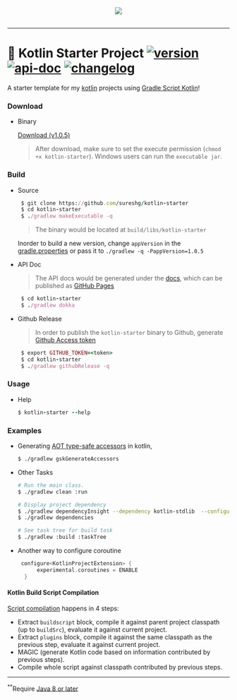 <div align="center">
  <img src="docs/kotlin-log.png"><br><br>
</div>

-----------------

# :rocket: Kotlin Starter Project [![version][version-svg]][download] [![api-doc][doc-svg]][apidoc-url] [![changelog][cl-svg]][cl-url]

  A starter template for my [kotlin][kotlin] projects using [Gradle Script Kotlin][gsk]!

### Download

* Binary

   [Download (v1.0.5)][download]

   > After download, make sure to set the execute permission (`chmod +x kotlin-starter`). Windows users can run the `executable jar`.

### Build

* Source

    ```ruby
     $ git clone https://github.com/sureshg/kotlin-starter
     $ cd kotlin-starter
     $ ./gradlew makeExecutable -q
    ```
    > The binary would be located at `build/libs/kotlin-starter`
    
    Inorder to build a new version, change `appVersion` in the [gradle.properties](gradle.properties) or pass it to `./gradlew -q -PappVersion=1.0.5`

* API Doc

    > The API docs would be generated under the [docs](docs), which can be published as [GitHub Pages][github-pages]
    
    ```ruby
     $ cd kotlin-starter
     $ ./gradlew dokka
    ```
    
* Github Release

    > In order to publish the `kotlin-starter` binary to Github, generate [Github Access token][github-token] 
    
    ```ruby
     $ export GITHUB_TOKEN=<token>
     $ cd kotlin-starter
     $ ./gradlew githubRelease -q
    ```
    
### Usage

* Help

    ```ruby
    $ kotlin-starter --help
    ```

### Examples

* Generating [AOT type-safe accessors][gsk-aot-doc] in kotlin, 

    ```bash
    $ ./gradlew gskGenerateAccessors
    ```

* Other Tasks

    ```bash
    # Run the main class.
    $ ./gradlew clean :run
    
    # Display project dependency
    $ ./gradlew dependencyInsight --dependency kotlin-stdlib  --configuration compile
    $ ./gradlew dependencies
    
    # See task tree for build task
    $ ./gradlew :build :taskTree
    ```
    
* Another way to configure coroutine

    ```kotlin
     configure<KotlinProjectExtension> {
          experimental.coroutines = ENABLE
      }
    ```



#### Kotlin Build Script Compilation 

[Script compilation][kotlin-slack-thread] happens in 4 steps:

 - Extract `buildscript` block, compile it against parent project 
   classpath (up to `buildSrc`), evaluate it against current project.
 - Extract `plugins` block,  compile it against the same classpath as 
   the previous step, evaluate it against current project.
 - MAGIC (generate Kotlin code based on information contributed by previous steps).
 - Compile whole script against classpath contributed by previous steps.

----------
<sup>**</sup>Require [Java 8 or later][java-download]

[kotlin]: https://kotlinlang.org/
[gsk]: https://github.com/gradle/gradle-script-kotlin
[version-svg]: https://img.shields.io/badge/kotlinstarter-1.0.5-green.svg?style=flat-square
[doc-svg]: https://img.shields.io/badge/apidoc-1.0.5-ff69b4.svg?style=flat-square
[cl-svg]: https://img.shields.io/badge/changelog-1.0.5-blue.svg?style=flat-square
[cl-url]: https://github.com/sureshg/kotlin-starter/blob/master/CHANGELOG.md
[apidoc-url]: https://sureshg.github.io/kotlin-starter/
[download]: https://github.com/sureshg/kotlin-starter/releases/download/1.0.5/kotlin-starter
[github-token]: https://github.com/settings/tokens
[java-download]: http://www.oracle.com/technetwork/java/javase/downloads/index.html
[kotlin-slack-thread]: https://kotlinlang.slack.com/archives/gradle/p1488489798002208
[maven-google-mirror]: https://maven-central.storage.googleapis.com
[gsk-aot-doc]: https://github.com/gradle/gradle-script-kotlin/releases/tag/v0.8.0
[github-pages]: https://pages.github.com/
[github-pages-pub]: https://help.github.com/articles/configuring-a-publishing-source-for-github-pages/



